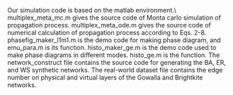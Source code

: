 Our simulation code is based on the matlab environment.\\
multiplex_meta_mc.m gives the source code of Monta carlo simulation of propagation process.
multiplex_meta_ode.m gives the source code of numerical calculation of propagation process according to Eqs. 2-8.
phasefig_maker_l1m1.m is the demo code for making phase diagram, and emu_para.m is its function.
histo_maker_ge.m is the demo code used to make phase diagrams in different modes. histo_ge.m is the function.
The network_construct file contains the source code for generating the BA, ER, and WS synthetic networks.
The real-world dataset file contains the edge number on physical and virtual layers of the Gowalla and Brightkite networks.
